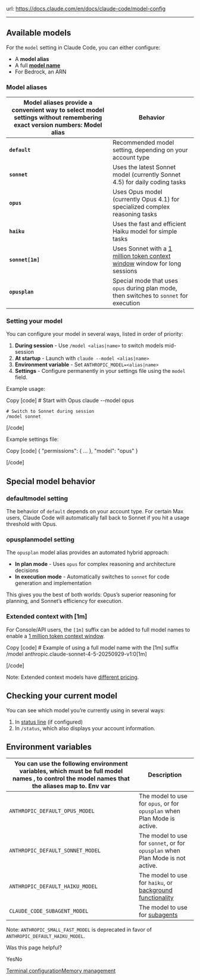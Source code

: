 url: https://docs.claude.com/en/docs/claude-code/model-config

---

## Available models

For the `model` setting in Claude Code, you can either configure:

  * A **model alias**
  * A full **[model name](/en/docs/about-claude/models/overview#model-names)**
  * For Bedrock, an ARN

### Model aliases

Model aliases provide a convenient way to select model settings without remembering exact version numbers: Model alias| Behavior
---|---
**`default`**|  Recommended model setting, depending on your account type
**`sonnet`**|  Uses the latest Sonnet model \(currently Sonnet 4.5\) for daily coding tasks
**`opus`**|  Uses Opus model \(currently Opus 4.1\) for specialized complex reasoning tasks
**`haiku`**|  Uses the fast and efficient Haiku model for simple tasks
**`sonnet[1m]`**|  Uses Sonnet with a [1 million token context window](/en/docs/build-with-claude/context-windows#1m-token-context-window) window for long sessions
**`opusplan`**|  Special mode that uses `opus` during plan mode, then switches to `sonnet` for execution

### Setting your model

You can configure your model in several ways, listed in order of priority:

  1. **During session** \- Use `/model <alias|name>` to switch models mid-session
  2. **At startup** \- Launch with `claude --model <alias|name>`
  3. **Environment variable** \- Set `ANTHROPIC_MODEL=<alias|name>`
  4. **Settings** \- Configure permanently in your settings file using the `model` field.

Example usage:

Copy
[code]
    # Start with Opus
    claude --model opus

    # Switch to Sonnet during session
    /model sonnet

[/code]

Example settings file:

Copy
[code]
    {
        "permissions": {
            ...
        },
        "model": "opus"
    }

[/code]

## Special model behavior

### defaultmodel setting

The behavior of `default` depends on your account type. For certain Max users, Claude Code will automatically fall back to Sonnet if you hit a usage threshold with Opus.

### opusplanmodel setting

The `opusplan` model alias provides an automated hybrid approach:

  * **In plan mode** \- Uses `opus` for complex reasoning and architecture decisions
  * **In execution mode** \- Automatically switches to `sonnet` for code generation and implementation

This gives you the best of both worlds: Opus’s superior reasoning for planning, and Sonnet’s efficiency for execution.

### Extended context with \[1m\]

For Console/API users, the `[1m]` suffix can be added to full model names to enable a [1 million token context window](/en/docs/build-with-claude/context-windows#1m-token-context-window).

Copy
[code]
    # Example of using a full model name with the [1m] suffix
    /model anthropic.claude-sonnet-4-5-20250929-v1:0[1m]

[/code]

Note: Extended context models have [different pricing](/en/docs/about-claude/pricing#long-context-pricing).

## Checking your current model

You can see which model you’re currently using in several ways:

  1. In [status line](/en/docs/claude-code/statusline) \(if configured\)
  2. In `/status`, which also displays your account information.

## Environment variables

You can use the following environment variables, which must be full **model names** , to control the model names that the aliases map to. Env var| Description
---|---
`ANTHROPIC_DEFAULT_OPUS_MODEL`| The model to use for `opus`, or for `opusplan` when Plan Mode is active.
`ANTHROPIC_DEFAULT_SONNET_MODEL`| The model to use for `sonnet`, or for `opusplan` when Plan Mode is not active.
`ANTHROPIC_DEFAULT_HAIKU_MODEL`| The model to use for `haiku`, or [background functionality](/en/docs/claude-code/costs#background-token-usage)
`CLAUDE_CODE_SUBAGENT_MODEL`| The model to use for [subagents](/en/docs/claude-code/sub-agents)
Note: `ANTHROPIC_SMALL_FAST_MODEL` is deprecated in favor of `ANTHROPIC_DEFAULT_HAIKU_MODEL`.

Was this page helpful?

YesNo

[Terminal configuration](/en/docs/claude-code/terminal-config)[Memory management](/en/docs/claude-code/memory)
